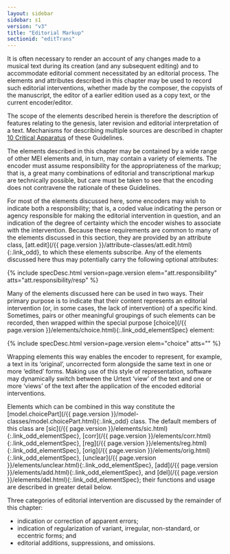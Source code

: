 ```yaml
---
layout: sidebar
sidebar: s1
version: "v3"
title: "Editorial Markup"
sectionid: "editTrans"
---
```




It is often necessary to render an account of any changes made to a musical text during
its
creation (and any subsequent editing) and to accommodate editorial comment necessitated
by an
editorial process. The elements and attributes described in this chapter may be used
to record
such editorial interventions, whether made by the composer, the copyists of the manuscript,
the
editor of a earlier edition used as a copy text, or the current encoder/editor.

The scope of the elements described herein is therefore the description of features
relating to
the genesis, later revision and editorial interpretation of a text. Mechanisms for
describing
multiple sources are described in chapter <a class="link_ptr" title="Critical Apparatus" href="/{{ page.version }}/guidelines/critApp.html">10 Critical Apparatus</a> of these Guidelines.

The elements described in this chapter may be contained by a wide range of other MEI
elements
and, in turn, may contain a variety of elements. The encoder must assume responsibility
for the
appropriateness of the markup; that is, a great many combinations of editorial and
transcriptional markup are technically possible, but care must be taken to see that
the encoding
does not contravene the rationale of these Guidelines.

For most of the elements discussed here, some encoders may wish to indicate both a
responsibility; that is, a coded value indicating the person or agency responsible
for making
the editorial intervention in question, and an indication of the degree of certainty
which the
encoder wishes to associate with the intervention. Because these requirements are
common to many
of the elements discussed in this section, they are provided by an attribute class,
[att.edit](/{{ page.version }}/attribute-classes/att.edit.html){:.link_odd}, to which these elements subscribe. Any of the elements
discussed here thus may potentially carry the following optional attributes:




{% include specDesc.html version=page.version elem="att.responsibility" atts="att.responsibility/resp" %}





Many of the elements discussed here can be used in two ways. Their primary purpose
is to
indicate that their content represents an editorial intervention (or, in some cases,
the lack of
intervention) of a specific kind. Sometimes, pairs or other meaningful groupings of
such
elements can be recorded, then wrapped within the special purpose [choice](/{{ page.version }}/elements/choice.html){:.link_odd_elementSpec}
element:



{% include specDesc.html version=page.version elem="choice" atts="" %}



Wrapping elements this way enables the encoder to represent, for example, a text in
its
‘original’, uncorrected form alongside the same text in one or more
‘edited’ forms. Making use of this style of representation, software may
dynamically switch between the Urtext ‘view’ of the text and one or more
‘views’ of the text after the application of the encoded editorial
interventions.

Elements which can be combined in this way constitute the [model.choicePart](/{{ page.version }}/model-classes/model.choicePart.html){:.link_odd} class. The default members of this class are [sic](/{{ page.version }}/elements/sic.html){:.link_odd_elementSpec}, [corr](/{{ page.version }}/elements/corr.html){:.link_odd_elementSpec}, [reg](/{{ page.version }}/elements/reg.html){:.link_odd_elementSpec}, [orig](/{{ page.version }}/elements/orig.html){:.link_odd_elementSpec},
[unclear](/{{ page.version }}/elements/unclear.html){:.link_odd_elementSpec}, [add](/{{ page.version }}/elements/add.html){:.link_odd_elementSpec}, and [del](/{{ page.version }}/elements/del.html){:.link_odd_elementSpec}; their
functions and usage are described in greater detail below.

Three categories of editorial intervention are discussed by the remainder of this
chapter:


- indication or correction of apparent errors;
- indication of regularization of variant, irregular, non-standard, or eccentric forms;
and
- editorial additions, suppressions, and omissions.









